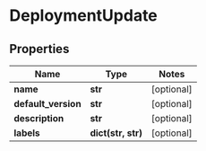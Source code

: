 # DeploymentUpdate

## Properties
Name | Type | Notes
------------ | ------------- | -------------
**name** | **str** | [optional] 
**default_version** | **str** | [optional] 
**description** | **str** | [optional] 
**labels** | **dict(str, str)** | [optional] 


